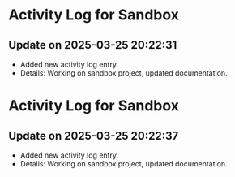 # Activity Log for Sandbox

## Update on 2025-03-25 20:22:31
- Added new activity log entry.
- Details: Working on sandbox project, updated documentation.

# Activity Log for Sandbox

## Update on 2025-03-25 20:22:37
- Added new activity log entry.
- Details: Working on sandbox project, updated documentation.

